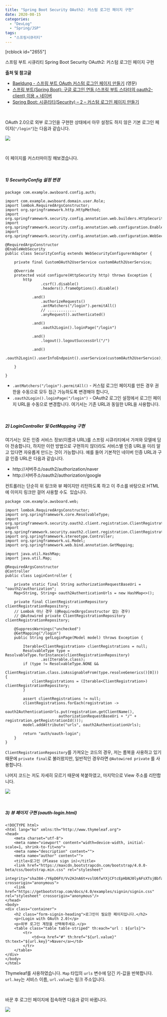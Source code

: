 ```yaml
---
title: "Spring Boot Security OAuth2: 커스텀 로그인 페이지 구현"
date: 2020-08-15
categories: 
  - "DevLog"
  - "Spring/JSP"
tags: 
  - "스프링시큐리티"
---
```


\[rcblock id="2655"\]

스프링 부트 시큐리티 Spring Boot Security OAuth2: 커스텀 로그인 페이지 구현

**출처 및 참고글**

- [Baeldung - 스프링 부트 OAuth 커스텀 로그인 페이지 만들기](https://www.baeldung.com/spring-security-5-oauth2-login#1-custom-login-page) (영문)
- [스프링 부트(Spring Boot): 구글 로그인 연동 (스프링 부트 스타터의 oauth2-client) 이용 + 네이버](http://yoonbumtae.com/?p=2652)
- [Spring Boot: 시큐리티(Security) – 2 – 커스텀 로그인 페이지 만들기](http://yoonbumtae.com/?p=1184)

 

OAuth 2.0으로 외부 로그인을 구현한 상태에서 아무 설정도 하지 않은 기본 로그인 페이지(`"/login"`)는 다음과 같습니다.

 ![](/assets/img/wp-content/uploads/2020/08/스크린샷-2020-08-15-오전-11.42.48.png)

 

이 페이지를 커스터마이징 해보겠습니다.

 

##### **1) SecurityConfig 설정 변경**

```
package com.example.awsboard.config.auth;

import com.example.awsboard.domain.user.Role;
import lombok.RequiredArgsConstructor;
import org.springframework.http.HttpMethod;
import org.springframework.security.config.annotation.web.builders.HttpSecurity;
import org.springframework.security.config.annotation.web.configuration.EnableWebSecurity;
import org.springframework.security.config.annotation.web.configuration.WebSecurityConfigurerAdapter;

@RequiredArgsConstructor
@EnableWebSecurity
public class SecurityConfig extends WebSecurityConfigurerAdapter {

    private final CustomOAuth2UserService customOAuth2UserService;

    @Override
    protected void configure(HttpSecurity http) throws Exception {
        http
                .csrf().disable()
                .headers().frameOptions().disable()

            .and()
                .authorizeRequests()
                .antMatchers("/login").permitAll()
                // .............
                .anyRequest().authenticated()

            .and()
                .oauth2Login().loginPage("/login")

            .and()
                .logout().logoutSuccessUrl("/")

            .and()
                .oauth2Login().userInfoEndpoint().userService(customOAuth2UserService);

    }

}

```

- `.antMatchers("/login").permitAll()` - 커스텀 로그인 페이지를 만든 경우 권한을 수동으로 모두 접근 가능하도록 변경해야 합니다,
- `.oauth2Login().loginPage("/login")` - OAuth2 로그인 설정에서 로그인 페이지 URL을 수동으로 변경합니다. 여기서는 기존 URL과 동일한 URL을 사용합니다.

 

##### **2) LoginController 및 GetMapping 구현**

여기서는 모든 인증 서비스 정보(이름과 URL)를 스프링 시큐리티에서 가져와 모델에 담아 전송합니다, 하지만 이런 방법으로 구현하지 않더라도 서비스별 인증 URL을 미리 알고 있다면 자유롭게 만드는 것이 가능합니다. 예를 들어 기본적인 네이버 인증 URL과 구글 인증 URL은 다음과 같습니다.

- http://서버주소/oauth2/authorization/naver
- http://서버주소/oauth2/authorization/google

컨트롤러는 단순히 위 링크와 뷰 페이지만 리턴하도록 하고 이 주소를 바탕으로 HTML에 이미지 링크만 걸어 사용할 수도  있습니다.

```
package com.example.awsboard.web;

import lombok.RequiredArgsConstructor;
import org.springframework.core.ResolvableType;
import org.springframework.security.oauth2.client.registration.ClientRegistration;
import org.springframework.security.oauth2.client.registration.ClientRegistrationRepository;
import org.springframework.stereotype.Controller;
import org.springframework.ui.Model;
import org.springframework.web.bind.annotation.GetMapping;

import java.util.HashMap;
import java.util.Map;

@RequiredArgsConstructor
@Controller
public class LoginController {
 
    private static final String authorizationRequestBaseUri = "oauth2/authorization";
    Map<String, String> oauth2AuthenticationUrls = new HashMap<>();

    private final ClientRegistrationRepository clientRegistrationRepository;
    // Lombok 아닌 경우 (@RequiredArgsConstructor 없는 경우)
    // @Autowired private ClientRegistrationRepository clientRegistrationRepository;

    @SuppressWarnings("unchecked")
    @GetMapping("/login")
    public String getLoginPage(Model model) throws Exception {

        Iterable<ClientRegistration> clientRegistrations = null;
        ResolvableType type = ResolvableType.forInstance(clientRegistrationRepository)
                .as(Iterable.class);
        if (type != ResolvableType.NONE &&
                ClientRegistration.class.isAssignableFrom(type.resolveGenerics()[0])) {
            clientRegistrations = (Iterable<ClientRegistration>) clientRegistrationRepository;
        }

        assert clientRegistrations != null;
        clientRegistrations.forEach(registration ->
                oauth2AuthenticationUrls.put(registration.getClientName(),
                        authorizationRequestBaseUri + "/" + registration.getRegistrationId()));
        model.addAttribute("urls", oauth2AuthenticationUrls);
 
        return "auth/oauth-login";
    }
}
```

`ClientRegistrationRepository`를 가져오는 코드의 경우, 저는 롬복을 사용하고 있기 때문에 `private final`로 불러왔지만, 일반적인 경우라면 `@Autowired private` 를 사용합니다.

나머지 코드는 저도 자세히 모르기 때문에 복붙하였고, 마지막으로 View 주소를 리턴합니다.

 ![](/assets/img/wp-content/uploads/2020/08/스크린샷-2020-08-15-오후-12.37.18.png)

 

##### **3) 뷰 페이지 구현 (oauth-login.html)**

```
<!DOCTYPE html>
<html lang="ko" xmlns:th="http://www.thymeleaf.org">
<head>
    <meta charset="utf-8">
    <meta name="viewport" content="width=device-width, initial-scale=1, shrink-to-fit=no">
    <meta name="description" content="">
    <meta name="author" content="">
    <title>로그인 (Please sign in)</title>
    <link href="https://maxcdn.bootstrapcdn.com/bootstrap/4.0.0-beta/css/bootstrap.min.css" rel="stylesheet"
          integrity="sha384-/Y6pD6FV/Vv2HJnA6t+vslU6fwYXjCFtcEpHbNJ0lyAFsXTsjBbfaDjzALeQsN6M" crossorigin="anonymous">
    <link href="https://getbootstrap.com/docs/4.0/examples/signin/signin.css" rel="stylesheet" crossorigin="anonymous"/>
</head>
<body>
<div class="container">
    <h2 class="form-signin-heading">로그인이 필요한 페이지입니다.</h2>
    <p>(Login with OAuth 2.0)</p>
    <p>외부 로그인 계정을 선택해주세요.</p>
    <table class="table table-striped" th:each="url : ${urls}">
        <tr>
            <td><a href="#" th:href="${url.value}" th:text="${url.key}">Naver</a></td>
        </tr>
    </table>
</div>
</body>
</html>
```

Thymeleaf를 사용하였습니다. `Map` 타입의 `urls` 변수에 담긴 키-값을 반복합니다. `url.key`는 서비스 이름, `url.value`는 링크 주소입니다.

 

바꾼 후 로그인 페이지에 접속하면 다음과 같이 바뀝니다.

 ![](/assets/img/wp-content/uploads/2020/08/스크린샷-2020-08-15-오후-12.43.02.png)
